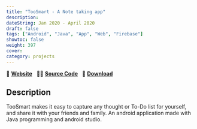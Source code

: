```yaml
---
title: "TooSmart - A Note taking app"
description: 
dateString: Jan 2020 - April 2020   
draft: false
tags: ["Android", "Java", "App", "Web", "Firebase"]
showtoc: false
weight: 397
cover:
category: projects
--- 
```

🔗 [**Website**](https://www.toosmart.ml/) &nbsp; 👩‍💻 [**Source Code**](https://github.com/sajaldoes/TooSmartApp) &nbsp; 🔗 [**Download**](https://drive.google.com/file/d/1GZQnmM6Ce_qqfNVYiTG62WjTgRzVcWOO/view?usp=share_link)

## Description
TooSmart makes it easy to capture any thought or To-Do list for yourself, and share it with your friends and family. An android application made with Java programming and android studio.